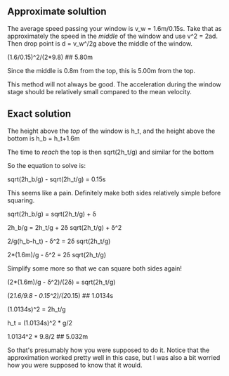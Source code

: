 ## Approximate solultion

The average speed passing your window is v_w = 1.6m/0.15s. Take that as approximately the speed in the _middle_ of the window and use v^2 = 2ad. Then drop point is d = v_w^/2g above the middle of the window.

(1.6/0.15)^2/(2*9.8) ## 5.80m

Since the middle is 0.8m from the top, this is 5.00m from the top.

This method will not always be good. The acceleration during the window stage should be relatively small compared to the mean velocity.

## Exact solution

The height above the _top_ of the window is h_t, and the height above the bottom is h_b = h_t+1.6m

The time to _reach_ the top is then sqrt(2h_t/g) and similar for the bottom

So the equation to solve is:

sqrt(2h_b/g) - sqrt(2h_t/g) = 0.15s

This seems like a pain. Definitely make both sides relatively simple before squaring.

sqrt(2h_b/g) = sqrt(2h_t/g) + δ

2h_b/g = 2h_t/g + 2δ sqrt(2h_t/g) + δ^2

2/g(h_b-h_t) - δ^2 =  2δ sqrt(2h_t/g)

2*(1.6m)/g - δ^2 = 2δ sqrt(2h_t/g)

Simplify some more so that we can square both sides again!

(2*(1.6m)/g - δ^2)/(2δ) = sqrt(2h_t/g)

(2*1.6/9.8 - 0.15^2)/(2*0.15) ## 1.0134s

(1.0134s)^2 = 2h_t/g

h_t = (1.0134s)^2 * g/2 

1.0134^2 * 9.8/2 ## 5.032m

So that's presumably how you were supposed to do it. Notice that the approximation worked pretty well in this case, but I was also a bit worried how you were supposed to know that it would.




